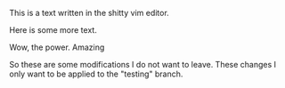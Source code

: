 This is a text written in the shitty vim editor.

Here is some more text. 



Wow, the power. Amazing


So these are some modifications I do not want to leave.
These changes I only want to be applied to the "testing" branch.
